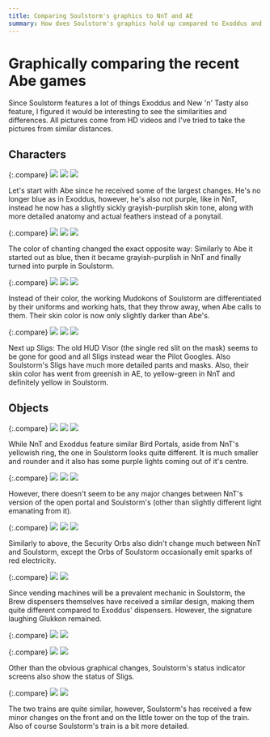 ```yaml
---
title: Comparing Soulstorm's graphics to NnT and AE
summary: How does Soulstorm's graphics hold up compared to Exoddus and New 'n' Tasty?
---
```


<style>
  p.compare
  {
    display: flex;
    justify-content: space-evenly;
    align-items: center;
    margin-top: 4rem;
  }

  p.compare img
  {
    max-width: 40% !important;
    height: 100%;
    margin: unset;
  }
</style>

# Graphically comparing the recent Abe games

Since Soulstorm features a lot of things Exoddus and New 'n' Tasty also feature,
I figured it would be interesting to see the similarities and differences. All
pictures come from HD videos and I've tried to take the pictures from similar
distances.
## Characters

{:.compare}
![](/imgs/comparison/abe_ae.jpg)
![](/imgs/comparison/abe_nnt.jpg)
![](/imgs/comparison/abe_ss.jpg)

Let's start with Abe since he received some of the largest changes. He's no
longer blue as in Exoddus, however, he's also not purple, like in NnT, instead
he now has a slightly sickly grayish-purplish skin tone, along with more
detailed anatomy and actual feathers instead of a ponytail.

{:.compare}
![](/imgs/comparison/chant_ae.jpg)
![](/imgs/comparison/chant_nnt.jpg)
![](/imgs/comparison/chant_ss.jpg)

The color of chanting changed the exact opposite way: Similarly to Abe it
started out as blue, then it became grayish-purplish in NnT and finally turned
into purple in Soulstorm.

{:.compare}
![](/imgs/comparison/workers_ae.jpg)
![](/imgs/comparison/workers_nnt.jpg)
![](/imgs/comparison/workers_ss.jpg)

Instead of their color, the working Mudokons of Soulstorm are differentiated by
their uniforms and working hats, that they throw away, when Abe calls to them.
Their skin color is now only slightly darker than Abe's.

{:.compare}
![](/imgs/comparison/slig_ae.jpg)
![](/imgs/comparison/slig_nnt.jpg)
![](/imgs/comparison/slig_ss.jpg)

Next up Sligs: The old HUD Visor (the single red slit on the mask) seems to be
gone for good and all Sligs instead wear the Pilot Googles. Also Soulstorm's
Sligs have much more detailed pants and masks. Also, their skin color has went
from greenish in AE, to yellow-green in NnT and definitely yellow in
Soulstorm.

## Objects

{:.compare}
![](/imgs/comparison/bp_ae.jpg)
![](/imgs/comparison/bp_nnt.jpg)
![](/imgs/comparison/bp_ss.jpg)

While NnT and Exoddus feature similar Bird Portals, aside from NnT's yellowish
ring, the one in Soulstorm looks quite different. It is much smaller and rounder
and it also has some purple lights coming out of it's centre.

{:.compare}
![](/imgs/comparison/open_ae.jpg)
![](/imgs/comparison/open_nnt.jpg)
![](/imgs/comparison/open_ss.jpg)


However, there doesn't seem to be any major changes between NnT's version of the
open portal and Soulstorm's (other than slightly different light emanating from
it).


{:.compare}
![](/imgs/comparison/orb_ae.jpg)
![](/imgs/comparison/orb_nnt.jpg)
![](/imgs/comparison/orb_ss.jpg)


Similarly to above, the Security Orbs also didn't change much between NnT and
Soulstorm, except the Orbs of Soulstorm occasionally emit sparks of red
electricity.


{:.compare}
![](/imgs/comparison/brew_ae.jpg)
![](/imgs/comparison/brew_ss.jpg)


Since vending machines will be a prevalent mechanic in Soulstorm, the Brew
dispensers themselves have received a similar design, making them quite
different compared to Exoddus' dispensers. However, the signature laughing
Glukkon remained.


{:.compare}
![](/imgs/comparison/screen_ao.jpg)
![](/imgs/comparison/screen_ae.jpg)



{:.compare}
![](/imgs/comparison/screen_nnt.jpg)
![](/imgs/comparison/screen_ss.jpg)


Other than the obvious graphical changes, Soulstorm's status indicator screens
also show the status of Sligs.

{:.compare}
![](/imgs/comparison/train_ae.jpg)
![](/imgs/comparison/train_ss.jpg)

The two trains are quite similar, however, Soulstorm's has received a few
minor changes on the front and on the little tower on the top of the train. Also
of course Soulstorm's train is a bit more detailed.

